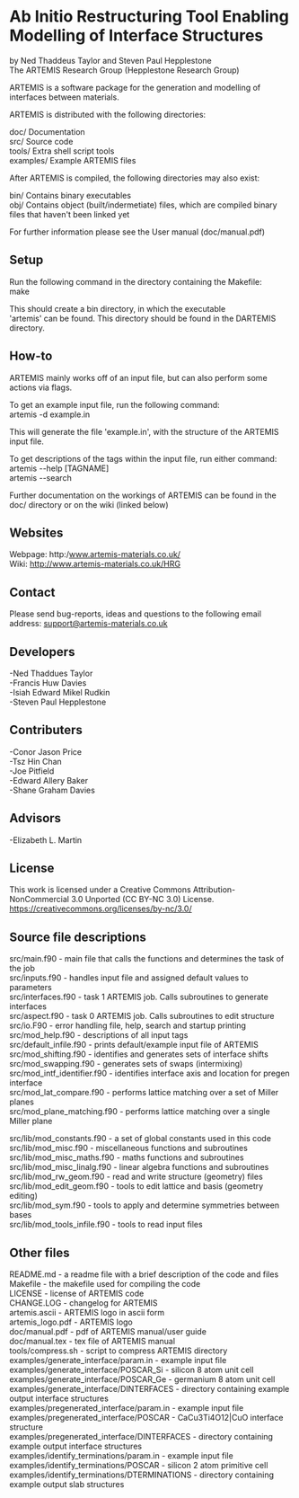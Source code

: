 Ab Initio Restructuring Tool Enabling Modelling of Interface Structures
=========================================================================
by Ned Thaddeus Taylor and Steven Paul Hepplestone  
The ARTEMIS Research Group (Hepplestone Research Group)


ARTEMIS is a software package for the generation and modelling of interfaces between materials.

ARTEMIS is distributed with the following directories:

  doc/       Documentation  
  src/       Source code  
  tools/     Extra shell script tools  
  examples/  Example ARTEMIS files  

After ARTEMIS is compiled, the following directories may also exist:

  bin/       Contains binary executables  
  obj/       Contains object (built/indermetiate) files, which are compiled binary files that haven't been linked yet

For further information please see the User manual (doc/manual.pdf)



Setup
-----
Run the following command in the directory containing the Makefile:  
make

This should create a bin directory, in which the executable  
'artemis' can be found. This directory should be found in the
DARTEMIS directory.



How-to
------
ARTEMIS mainly works off of an input file, but can also perform some
actions via flags.

To get an example input file, run the following command:  
artemis -d example.in

This will generate the file 'example.in', with the structure of the
ARTEMIS input file.

To get descriptions of the tags within the input file, run either command:  
artemis --help [TAGNAME]  
artemis --search <STRING>


Further documentation on the workings of ARTEMIS can be found in the doc/
directory or on the wiki (linked below)



Websites
--------
Webpage: http:/www.artemis-materials.co.uk/  
Wiki:    http://www.artemis-materials.co.uk/HRG



Contact
-------
Please send bug-reports, ideas and questions to the following email address:
support@artemis-materials.co.uk



Developers
------------
-Ned Thaddues Taylor  
-Francis Huw Davies  
-Isiah Edward Mikel Rudkin  
-Steven Paul Hepplestone  

Contributers
------------
-Conor Jason Price  
-Tsz Hin Chan  
-Joe Pitfield  
-Edward Allery Baker  
-Shane Graham Davies  

Advisors
------------
-Elizabeth L. Martin


License
------------
This work is licensed under a Creative Commons Attribution-NonCommercial 3.0 Unported (CC BY-NC 3.0) License.  
https://creativecommons.org/licenses/by-nc/3.0/


Source file descriptions
------------
src/main.f90           - main file that calls the functions and determines the task of the job  
src/inputs.f90         - handles input file and assigned default values to parameters  
src/interfaces.f90     - task 1 ARTEMIS job. Calls subroutines to generate interfaces  
src/aspect.f90         - task 0 ARTEMIS job. Calls subroutines to edit structure  
src/io.F90             - error handling file, help, search and startup printing  
src/mod_help.f90       - descriptions of all input tags  
src/default_infile.f90 - prints default/example input file of ARTEMIS  
src/mod_shifting.f90   - identifies and generates sets of interface shifts  
src/mod_swapping.f90   - generates sets of swaps (intermixing)  
src/mod_intf_identifier.f90 - identifies interface axis and location for pregen interface  
src/mod_lat_compare.f90     - performs lattice matching over a set of Miller planes  
src/mod_plane_matching.f90  - performs lattice matching over a single Miller plane  

src/lib/mod_constants.f90    - a set of global constants used in this code  
src/lib/mod_misc.f90         - miscellaneous functions and subroutines  
src/lib/mod_misc_maths.f90   - maths functions and subroutines  
src/lib/mod_misc_linalg.f90  - linear algebra functions and subroutines  
src/lib/mod_rw_geom.f90      - read and write structure (geometry) files  
src/lib/mod_edit_geom.f90    - tools to edit lattice and basis (geometry editing)  
src/lib/mod_sym.f90          - tools to apply and determine symmetries between bases  
src/lib/mod_tools_infile.f90 - tools to read input files  



Other files
------------
README.md         - a readme file with a brief description of the code and files  
Makefile          - the makefile used for compiling the code  
LICENSE           - license of ARTEMIS code  
CHANGE.LOG        - changelog for ARTEMIS  
artemis.ascii     - ARTEMIS logo in ascii form  
artemis_logo.pdf  - ARTEMIS logo  
doc/manual.pdf    - pdf of ARTEMIS manual/user guide  
doc/manual.tex    - tex file of ARTEMIS manual  
tools/compress.sh - script to compress ARTEMIS directory  
examples/generate_interface/param.in    - example input file  
examples/generate_interface/POSCAR_Si   - silicon 8 atom unit cell  
examples/generate_interface/POSCAR_Ge   - germanium 8 atom unit cell  
examples/generate_interface/DINTERFACES - directory containing example output interface structures  
examples/pregenerated_interface/param.in     - example input file  
examples/pregenerated_interface/POSCAR       - CaCu3Ti4O12|CuO interface structure  
examples/pregenerated_interface/DINTERFACES  - directory containing example output interface structures  
examples/identify_terminations/param.in      - example input file  
examples/identify_terminations/POSCAR        - silicon 2 atom primitive cell  
examples/identify_terminations/DTERMINATIONS - directory containing example output slab structures  
